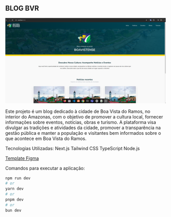 ## BLOG BVR

![capa](./public//readme-assets/capa.png)

Este projeto é um blog dedicado à cidade de Boa Vista do Ramos, no interior do Amazonas, com o objetivo de promover a cultura local, fornecer informações sobre eventos, notícias, obras e turismo. A plataforma visa divulgar as tradições e atividades da cidade, promover a transparência na gestão pública e manter a população e visitantes bem informados sobre o que acontece em Boa Vista do Ramos.

Tecnologias Utilizadas:
    Next.js
    Tailwind CSS
    TypeScript
    Node.js

[Template Figma](https://www.figma.com/design/UIopZjBgoQ3olvyDIXfJo4/pf?node-id=0-1&t=AVpKXYyhqyYJLBxz-0)

Comandos para executar a aplicação:

```bash
npm run dev
# or
yarn dev
# or
pnpm dev
# or
bun dev
```